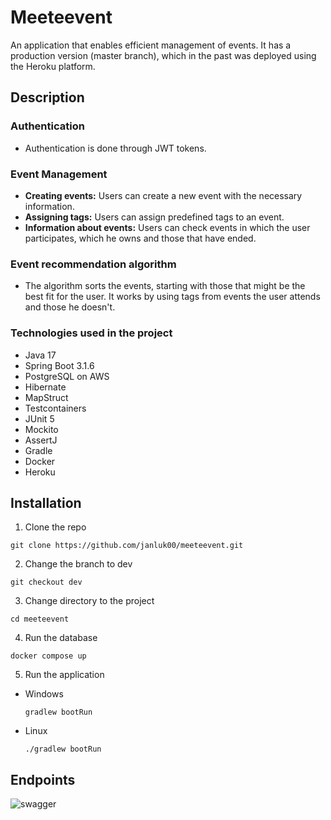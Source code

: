 # Meeteevent
An application that enables efficient management of events. It has a production version (master branch), which in the past was deployed using the Heroku platform.
## Description
### Authentication
* Authentication is done through JWT tokens.
### Event Management
* **Creating events:** Users can create a new event with the necessary information.
* **Assigning tags:** Users can assign predefined tags to an event.
* **Information about events:** Users can check events in which the user participates, which he owns and those that have ended.
### Event recommendation algorithm
* The algorithm sorts the events, starting with those that might be the best fit for the user. It works by using tags from events the user attends and those he doesn't.
### Technologies used in the project
* Java 17
* Spring Boot 3.1.6
* PostgreSQL on AWS
* Hibernate
* MapStruct
* Testcontainers
* JUnit 5
* Mockito
* AssertJ
* Gradle
* Docker
* Heroku
## Installation
1. Clone the repo
```
git clone https://github.com/janluk00/meeteevent.git
```
2. Change the branch to dev
```
git checkout dev
```
3. Change directory to the project
```
cd meeteevent
```
4. Run the database
```
docker compose up
```
5. Run the application
- Windows
  ```
  gradlew bootRun
  ```
- Linux
  ```
  ./gradlew bootRun
  ```
## Endpoints
![swagger](https://github.com/janluk00/meeteevent/assets/87024025/173a5ff8-db53-4982-87b3-e62bf157b67d)

